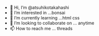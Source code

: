 - 👋 Hi, I’m @atsuhikotakahashi
- 👀 I’m interested in ...bonsai
- 🌱 I’m currently learning ...html css
- 💞️ I’m looking to collaborate on ... anytime
- 📫 How to reach me ... threads

<!---
atsuhikotakahashi/atsuhikotakahashi is a ✨ special ✨ repository because its `README.md` (this file) appears on your GitHub profile.
You can click the Preview link to take a look at your changes.
--->
